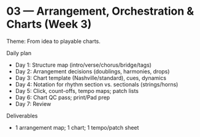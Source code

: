 # 03 — Arrangement, Orchestration & Charts (Week 3)

Theme: From idea to playable charts.

Daily plan
- Day 1: Structure map (intro/verse/chorus/bridge/tags)
- Day 2: Arrangement decisions (doublings, harmonies, drops)
- Day 3: Chart template (Nashville/standard), cues, dynamics
- Day 4: Notation for rhythm section vs. sectionals (strings/horns)
- Day 5: Click, count-offs, tempo maps; patch lists
- Day 6: Chart QC pass; print/Pad prep
- Day 7: Review

Deliverables
- 1 arrangement map; 1 chart; 1 tempo/patch sheet
